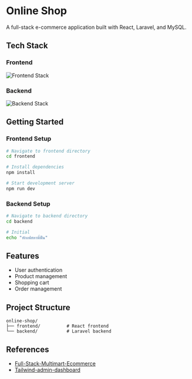# Online Shop

A full-stack e-commerce application built with React, Laravel, and MySQL.

## Tech Stack

### Frontend
![Frontend Stack](https://skillicons.dev/icons?i=react,tailwind,vite)

### Backend
![Backend Stack](https://skillicons.dev/icons?i=laravel,mysql)

## Getting Started

### Frontend Setup
```bash
# Navigate to frontend directory
cd frontend

# Install dependencies
npm install

# Start development server
npm run dev
```

### Backend Setup
```bash
# Navigate to backend directory
cd backend

# Initial
echo "ทักเฟสหาพี่ฟีน"
```

## Features
- User authentication
- Product management
- Shopping cart
- Order management

## Project Structure
```
online-shop/
├── frontend/          # React frontend
└── backend/           # Laravel backend
```

## References
- [Full-Stack-Multimart-Ecommerce](https://github.com/mahadi-opu/Full-Stack-Multimart-Ecommerce/tree/main)
- [Tailwind-admin-dashboard](https://github.com/TailAdmin/free-react-tailwind-admin-dashboard.git)